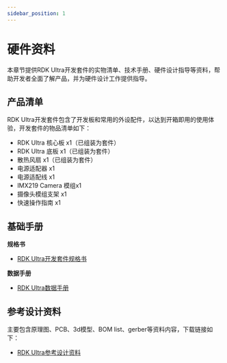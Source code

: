 ```yaml
---
sidebar_position: 1
---
```


# 硬件资料

本章节提供RDK Ultra开发套件的实物清单、技术手册、硬件设计指导等资料，帮助开发者全面了解产品，并为硬件设计工作提供指导。

## 产品清单

RDK Ultra开发套件包含了开发板和常用的外设配件，以达到开箱即用的使用体验，开发套件的物品清单如下：
- RDK Ultra 核心板 x1（已组装为套件）
- RDK Ultra 底板 x1（已组装为套件）
- 散热风扇 x1（已组装为套件）
- 电源适配器 x1
- 电源适配线 x1
- IMX219 Camera 模组x1
- 摄像头模组支架 x1
- 快速操作指南 x1

## 基础手册

**规格书**

- [RDK Ultra开发套件规格书](http://archive.sunrisepi.tech/downloads/hardware/rdk_ultra/RDK_Ultra_Product_Brief.pdf)

**数据手册**

- [RDK Ultra数据手册](http://archive.sunrisepi.tech/downloads/hardware/rdk_ultra/RDK_Ultra_Datasheet.pdf)

## 参考设计资料

主要包含原理图、PCB、3d模型、BOM list、gerber等资料内容，下载链接如下：

- [RDK Ultra参考设计资料](http://archive.sunrisepi.tech/downloads/hardware/rdk_ultra/reference_design)